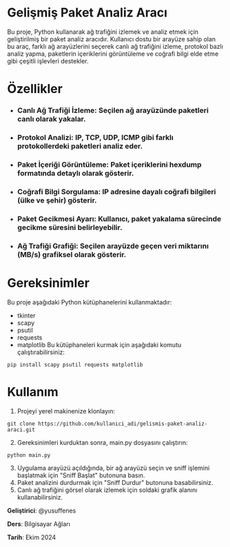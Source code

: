 # Gelişmiş Paket Analiz Aracı
Bu proje, Python kullanarak ağ trafiğini izlemek ve analiz etmek için geliştirilmiş bir paket analiz aracıdır. Kullanıcı dostu bir arayüze sahip olan bu araç, farklı ağ arayüzlerini seçerek canlı ağ trafiğini izleme, protokol bazlı analiz yapma, paketlerin içeriklerini görüntüleme ve coğrafi bilgi elde etme gibi çeşitli işlevleri destekler.

# Özellikler
- ### Canlı Ağ Trafiği İzleme: Seçilen ağ arayüzünde paketleri canlı olarak yakalar.
- ### Protokol Analizi: IP, TCP, UDP, ICMP gibi farklı protokollerdeki paketleri analiz eder.
- ### Paket İçeriği Görüntüleme: Paket içeriklerini hexdump formatında detaylı olarak gösterir.
- ### Coğrafi Bilgi Sorgulama: IP adresine dayalı coğrafi bilgileri (ülke ve şehir) gösterir.
- ### Paket Gecikmesi Ayarı: Kullanıcı, paket yakalama sürecinde gecikme süresini belirleyebilir.
- ### Ağ Trafiği Grafiği: Seçilen arayüzde geçen veri miktarını (MB/s) grafiksel olarak gösterir.

# Gereksinimler
Bu proje aşağıdaki Python kütüphanelerini kullanmaktadır:
- tkinter
- scapy
- psutil
- requests
- matplotlib
Bu kütüphaneleri kurmak için aşağıdaki komutu çalıştırabilirsiniz:
```
pip install scapy psutil requests matplotlib
```
# Kullanım
1. Projeyi yerel makinenize klonlayın:

```
git clone https://github.com/kullanici_adi/gelismis-paket-analiz-araci.git
```
2. Gereksinimleri kurduktan sonra, main.py dosyasını çalıştırın:
```
python main.py
```
3. Uygulama arayüzü açıldığında, bir ağ arayüzü seçin ve sniff işlemini başlatmak için "Sniff Başlat" butonuna basın.
4. Paket analizini durdurmak için "Sniff Durdur" butonuna basabilirsiniz.
5. Canlı ağ trafiğini görsel olarak izlemek için soldaki grafik alanını kullanabilirsiniz.


<b>Geliştirici</b>: @yusuffenes

<b>Ders</b>: Bilgisayar Ağları

<b>Tarih</b>: Ekim 2024
